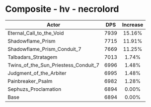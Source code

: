 # Composite - hv - necrolord
| Actor | DPS | Increase |
|---|:---:|:---:|
|Eternal_Call_to_the_Void|7939|15.16%|
|Shadowflame_Prism|7715|11.91%|
|Shadowflame_Prism_Conduit_7|7669|11.25%|
|Talbadars_Stratagem|7013|1.74%|
|Twins_of_the_Sun_Priestess_Conduit_7|6996|1.48%|
|Judgment_of_the_Arbiter|6995|1.48%|
|Painbreaker_Psalm|6982|1.28%|
|Sephuzs_Proclamation|6894|0.00%|
|Base|6894|0.00%|
